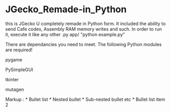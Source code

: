 # JGecko_Remade-in_Python


this is JGecko U completely remade in Python form. It included the ability to send Cafe codes, Assembly RAM memory writes and such. 
In order to run it, execute it like any other .py app/ "python example.py"

There are dependancies you need to meet. The following Python modules are required!

pygame

PySimpleGUI

tkinter

mutagen

 Markup : * Bullet list
              * Nested bullet
                  * Sub-nested bullet etc
          * Bullet list item 2
